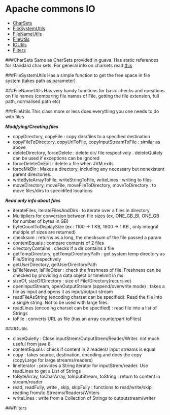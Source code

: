 Apache commons IO
==
+ [CharSets](#charsets)
+ [FileSystemUtils](#filesystemutils)
+ [FileNameUtils](#filenameutils)
+ [FileUtils](#fileutils)
+ [IOUtils](#ioutils)
+ [Filters](#filters)

###CharSets
Same as CharSets provided in guava. Has static references for standard char sets. For general info on charsets read [this](http://www.joelonsoftware.com/articles/Unicode.html)

###FileSystemUtils
Has a simple function to get the free space in file system (takes path as parameter)

###FileNameUtils
Has very handy functions for basic checks and opeations on file names (comparing file names of File, getting the file  extension, full path, normalised path etc)

###FileUtils
This class more or less does everything you one needs to do with files

**_Modifying/Creating files_**
+ copyDirectory, copyFile : copy dirs/files to a specified destination 
+ copyFileToDirectory, copyUrlToFile, copyInputStreamToFile : similar as above
+ deleteDirectory, forceDelete : delete dir/ file respectively . deleteQuitely can be used if exceptions can be ignored
+ forceDeleteOnExit : delete a file when JVM exits
+ forceMkDir : Makes a directory, including any necessary but nonexistent parent directories.
+ writeByteArrayToFile, writeStringToFile, writeLines : writing to files 
+ moveDirectory, moveFile, moveFileToDirectory, moveToDirectory : to move files/dirs to specidifed locations

**_Read only info about files_**
+ iterateFiles, iterateFilesAndDirs : to iterate over a files in directory
+ Multipliers for conversion between file sizes (ex, ONE\_GB\_BI, ONE_GB for number of bytes in GB)
+ byteCountToDisplaySize (ex : 1100 -> 1 KB, 1900 -> 1 KB , only integral multiple of sizes are returned)
+ checksum : returns as a long, the checksum of the file passed a param
+ contentEquals : compare contents of 2 files
+ directoryContains : checks if a dir contains a file
+ getTempDirectory, getTempDirectoryPath : get system temp directory as File/String respectively
+ getUserDirectory, getUserDirectoryPath
+ isFileNewer, isFileOlder : check the freshness of file. Freshness can be checked by providing a data object or timelimit in ms
+ sizeOf, sizeOfDirectory : size of File/Directory(recursive)
+ openInputStream, openOutputStream (append/overwrite mode) : takes a file as input and opens it as input/output stream
+ readFileAsString (encoding charset can be specified): Read the file into a single string. Not to be used with large files.
+ readLines (encoding charset can be specified) : read file into a list of Strings
+ toFile : converts URL as file (has an array counterpart toFiles)


###IOUtils
* closeQuietly : Close inputStrem/OutputStrem/Reader/Writer. not much useful from java 8
* contentEquals : check if content in 2 readers/ input streams is equal
* copy : takes source, destination, encoding and does the copy (copyLarge for large streams/readers)
* lineIterator : provides a String iterator for inputStrem/reader. Use readLines to get a List of Strings
* toByteArray, toCharArray, toInputStream, toString : return to content in stream/reader
* read, readFully, write , skip, skipFully : functions to read/write/skip reading from/to Streams/Readers/Writers
* writeLines : write from a Collection of Strings to outputstream/writer

###Filters
